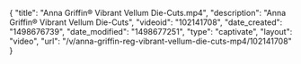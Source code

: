 {
    "title": "Anna Griffin&reg; Vibrant Vellum Die-Cuts.mp4",
    "description": "Anna Griffin&reg; Vibrant Vellum Die-Cuts",
    "videoid": "102141708",
    "date_created": "1498676739",
    "date_modified": "1498677251",
    "type": "captivate",
    "layout": "video",
    "url": "\/v\/anna-griffin-reg-vibrant-vellum-die-cuts-mp4\/102141708"
}